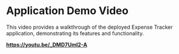 # Application Demo Video

This video provides a walkthrough of the deployed Expense Tracker application, demonstrating its features and functionality.

**https://youtu.be/_DMD7Uml2-A**